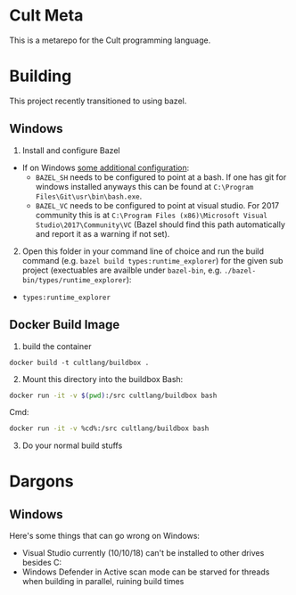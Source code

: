 # Cult Meta

This is a metarepo for the Cult programming language.

# Building

This project recently transitioned to using bazel.

## Windows
1. Install and configure Bazel
  * If on Windows [some additional configuration](https://docs.bazel.build/versions/master/windows.html):
    * `BAZEL_SH` needs to be configured to point at a bash. If one has git for windows installed anyways this can be found at `C:\Program Files\Git\usr\bin\bash.exe`.
	* `BAZEL_VC` needs to be configured to point at visual studio. For 2017 community this is at `C:\Program Files (x86)\Microsoft Visual Studio\2017\Community\VC` (Bazel should find this path automatically and report it as a warning if not set).
2. Open this folder in your command line of choice and run the build command (e.g. `bazel build types:runtime_explorer`) for the given sub project (exectuables are availble under `bazel-bin`, e.g. `./bazel-bin/types/runtime_explorer`):
  * `types:runtime_explorer`


## Docker Build Image
1. build the container
```
docker build -t cultlang/buildbox .
```

2. Mount this directory into the buildbox
Bash:
```sh
docker run -it -v $(pwd):/src cultlang/buildbox bash
```

Cmd:
```sh
docker run -it -v %cd%:/src cultlang/buildbox bash
```

3. Do your normal build stuffs


# Dargons

## Windows 
Here's some things that can go wrong on Windows:
* Visual Studio currently (10/10/18) can't be installed to other drives besides C:
* Windows Defender in Active scan mode can be starved for threads when building in parallel, ruining build times